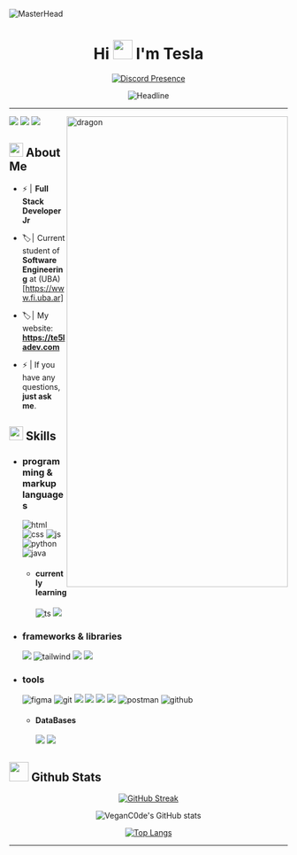 ![MasterHead](https://i.pinimg.com/originals/49/cd/d8/49cdd838e8c6d7fe5e2dd55deead5567.gif)
<h1 align="center">Hi <img src="https://media.giphy.com/media/hvRJCLFzcasrR4ia7z/giphy.gif" width="35"> I'm Tesla </h1>

<div id="stats" align="center">
        
[![Discord Presence](https://lanyard.cnrad.dev/api/534677319072350208?theme=light&bg=222224&animated=false&hideDiscrim=true&borderRadius=30px&idleMessage=No%20matter%20when%20you%20read%20this,%20I'm%20coding.%20Vegan%20for%20the%20animals.%20^^
)](https://discord.com/users/534677319072350208)
</div>

<div align=center>
        <img src="https://readme-typing-svg.herokuapp.com?color=%23f1c232&size=32&center=true&vCenter=true&width=600&height=50&lines=Web+Developer;Software+Engineer+Student;Freelancer;Open-Source+Enthusiast" alt="Headline" />
    </div> 



---

<div>
<img src = "https://img.shields.io/badge/Gmail-f7df1e.svg?style=for-the-badge&logo=Gmail&logoColor=black" /> <a href="https://www.linkedin.com/in/daniel-bobadilla-/"> <img src = "https://img.shields.io/badge/LinkedIn-f7df1e.svg?style=for-the-badge&logo=LinkedIn&logoColor=black" /></a> <img src = "https://img.shields.io/badge/Discord-f7df1e.svg?style=for-the-badge&logo=Discord&logoColor=black" /> 
<img align="right" width="400" height="850" alt="dragon" src="https://i.pinimg.com/originals/5f/29/30/5f293030b863a0c6f927959f7c57d3bc.jpg"/>


<h2> <img src="https://media.giphy.com/media/TEnXkcsHrP4YedChhA/giphy.gif" width ="25"> About Me </h2>

-  ⚡ |  **Full Stack Developer Jr**

-  🏷️ |  Current student of **Software Engineering** at (UBA) [https://www.fi.uba.ar]

-  🏷️ |  My website:  **https://te5ladev.com**

-  ⚡ | If you have any questions, **just ask me**.

<h2><img src="https://media2.giphy.com/media/QssGEmpkyEOhBCb7e1/giphy.gif?cid=ecf05e47a0n3gi1bfqntqmob8g9aid1oyj2wr3ds3mg700bl&rid=giphy.gif" width ="25"><b> Skills</b></h2>
  
- <h3> programming & markup languages </h3>
  
  <img src = "https://img.shields.io/badge/HTML5-f7df1e?style=for-the-badge&logo=html5&logoColor=black" alt = "html" />
  <img src = "https://img.shields.io/badge/CSS3-f7df1e?style=for-the-badge&logo=css3&logoColor=black" alt = "css" />
  <img src = "https://img.shields.io/badge/JavaScript-f7df1e?style=for-the-badge&logo=javascript&logoColor=black" alt = "js" />
  <img src = "https://img.shields.io/badge/Python-f7df1e?style=for-the-badge&logo=python&logoColor=black" alt = "python" />
  <img src="https://img.shields.io/badge/Java-f7df1e.svg?style=for-the-badge&logo=java&logoColor=black" 
      alt="java"/> 
  
  - <h4> currently learning </h4>
    <img src = "https://img.shields.io/badge/TypeScript-f7df1e?style=for-the-badge&logo=typescript&logoColor=black" alt = "ts" />
    <img src = "https://img.shields.io/badge/React-f7df1e.svg?style=for-the-badge&logo=React&logoColor=black" />
    
  
- <h3>  frameworks & libraries </h3>
  <img src = "https://img.shields.io/badge/Bootstrap-f7df1e.svg?style=for-the-badge&logo=Bootstrap&logoColor=black" />
  <img src = "https://img.shields.io/badge/Tailwind_CSS-f7df1e?style=for-the-badge&logo=tailwind-css&logoColor=black" alt = "tailwind" />
  <img src = "https://img.shields.io/badge/Spring%20Boot-f7df1e.svg?style=for-the-badge&logo=Spring-Boot&logoColor=black" />
  <img src = "https://img.shields.io/badge/Angular-f7df1e.svg?style=for-the-badge&logo=Angular&logoColor=black" />
  
- <h3> tools </h3>
    <img src = "https://img.shields.io/badge/figma-f7df1e?style=for-the-badge&logo=figma&logoColor=black" alt = "figma" />
    <img src = "https://img.shields.io/badge/git-%23f7df1e.svg?style=for-the-badge&logo=git&logoColor=black" alt = "git" />
  <img src = "https://img.shields.io/badge/adobe%20photoshop-f7df1e.svg?style=for-the-badge&logo=adobe%20photoshop&logoColor=black" />
  <img src = "https://img.shields.io/badge/Visual%20Studio%20Code-f7df1e.svg?style=for-the-badge&logo=Visual-Studio-Code&logoColor=black" />
  <img src = "https://img.shields.io/badge/Apache%20NetBeans%20IDE-f7df1e.svg?style=for-the-badge&logo=Apache-NetBeans-IDE&logoColor=black" />
  <img src = "https://img.shields.io/badge/Docker-f7df1e.svg?style=for-the-badge&logo=Docker&logoColor=black" />
  <img src="https://img.shields.io/badge/postman-f7df1e.svg?style=for-the-badge&logo=postman&logoColor=black" alt="postman"/>
  <img src="https://img.shields.io/badge/github-f7df1e.svg?style=for-the-badge&logo=github&logoColor=black" alt="github" />
 
  
  
  - <h4> DataBases </h4>
  
    <img src = "https://img.shields.io/badge/MySQL-f7df1e.svg?style=for-the-badge&logo=MySQL&logoColor=black" />
    <img src = "https://img.shields.io/badge/MariaDB-f7df1e.svg?style=for-the-badge&logo=MariaDB&logoColor=black" />


## <img src="https://media.giphy.com/media/iY8CRBdQXODJSCERIr/giphy.gif" width="35"><b> Github Stats </b>
<div id="stats" align="center">



[![GitHub Streak](http://github-readme-streak-stats.herokuapp.com?user=VeganC0de&theme=midnight-purple)](https://git.io/streak-stats)

![VeganC0de's GitHub stats](https://github-readme-stats.vercel.app/api?username=VeganC0de&show_icons=true&theme=midnight-purple)

[![Top Langs](https://github-readme-stats.vercel.app/api/top-langs/?username=VeganC0de&layout=compact)](https://github.com/VeganC0de/github-readme-stats)

</div>









---


